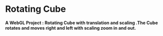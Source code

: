 # Rotating Cube
**A WebGL Project : Rotating Cube with translation and scaling .The Cube rotates and moves right and left with scaling zoom in and out.**
